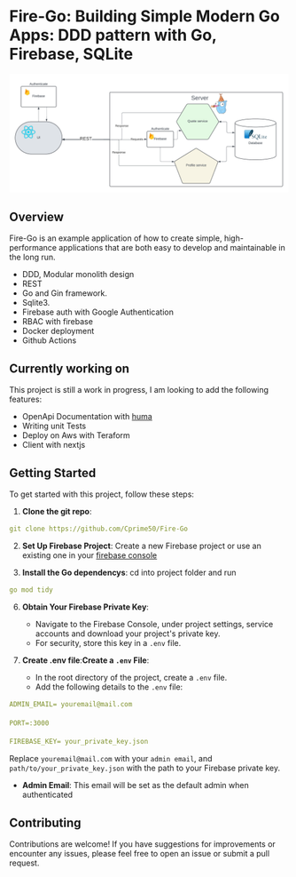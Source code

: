 # Fire-Go: Building Simple Modern Go Apps: DDD pattern with Go, Firebase, SQLite

![Fire-Go](fire-go-flow.png)

## Overview

Fire-Go is an example application of how to create simple, high-performance applications that are both easy to develop and maintainable in the long run.
   
   - DDD, Modular monolith design
   - REST
   - Go and Gin framework.
   - Sqlite3.
   - Firebase auth with Google Authentication
   - RBAC with firebase
   - Docker deployment
   - Github Actions
   

## Currently working on
This project is still a work in progress, I am looking to add the following features:
- OpenApi Documentation with [huma](https://huma.rocks/)
- Writing unit Tests
- Deploy on Aws with Teraform
- Client with nextjs

<!-- ## Article
This article gives a very detailed guide on this application -->


## Getting Started

To get started with this project, follow these steps:

1. **Clone the git repo**: 
``` yaml
git clone https://github.com/Cprime50/Fire-Go
```

2. **Set Up Firebase Project**: Create a new Firebase project or use an existing one in your [firebase console](https://console.firebase.google.com)

3. **Install the Go dependencys**: cd into project folder and run
```yaml
go mod tidy
```


6. **Obtain Your Firebase Private Key**:
   - Navigate to the Firebase Console, under project settings, service accounts and download your project's private key.
   - For security, store this key in a `.env` file.

7. **Create .env file**:**Create a `.env` File**:
   - In the root directory of the project, create a `.env` file.
   - Add the following details to the `.env` file:

``` yaml
ADMIN_EMAIL= youremail@mail.com

PORT=:3000

FIREBASE_KEY= your_private_key.json
```

Replace `youremail@mail.com` with your `admin email`, and `path/to/your_private_key.json` with the path to your Firebase private key.

- **Admin Email**: This email will be set as the default admin when authenticated



## Contributing

Contributions are welcome! If you have suggestions for improvements or encounter any issues, please feel free to open an issue or submit a pull request.

